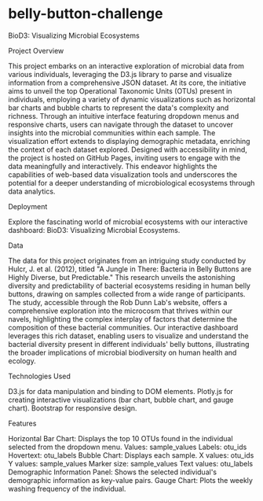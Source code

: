 # belly-button-challenge

BioD3: Visualizing Microbial Ecosystems

Project Overview

This project embarks on an interactive exploration of microbial data from various individuals, leveraging the D3.js library to parse and visualize information from a comprehensive JSON dataset. At its core, the initiative aims to unveil the top Operational Taxonomic Units (OTUs) present in individuals, employing a variety of dynamic visualizations such as horizontal bar charts and bubble charts to represent the data's complexity and richness. Through an intuitive interface featuring dropdown menus and responsive charts, users can navigate through the dataset to uncover insights into the microbial communities within each sample. The visualization effort extends to displaying demographic metadata, enriching the context of each dataset explored. Designed with accessibility in mind, the project is hosted on GitHub Pages, inviting users to engage with the data meaningfully and interactively. This endeavor highlights the capabilities of web-based data visualization tools and underscores the potential for a deeper understanding of microbiological ecosystems through data analytics.

Deployment

Explore the fascinating world of microbial ecosystems with our interactive dashboard: BioD3: Visualizing Microbial Ecosystems.

Data

The data for this project originates from an intriguing study conducted by Hulcr, J. et al. (2012), titled "A Jungle in There: Bacteria in Belly Buttons are Highly Diverse, but Predictable." This research unveils the astonishing diversity and predictability of bacterial ecosystems residing in human belly buttons, drawing on samples collected from a wide range of participants. The study, accessible through the Rob Dunn Lab's website, offers a comprehensive exploration into the microcosm that thrives within our navels, highlighting the complex interplay of factors that determine the composition of these bacterial communities. Our interactive dashboard leverages this rich dataset, enabling users to visualize and understand the bacterial diversity present in different individuals' belly buttons, illustrating the broader implications of microbial biodiversity on human health and ecology.

Technologies Used

D3.js for data manipulation and binding to DOM elements.
Plotly.js for creating interactive visualizations (bar chart, bubble chart, and gauge chart).
Bootstrap for responsive design.

Features

Horizontal Bar Chart: Displays the top 10 OTUs found in the individual selected from the dropdown menu.
Values: sample_values
Labels: otu_ids
Hovertext: otu_labels
Bubble Chart: Displays each sample.
X values: otu_ids
Y values: sample_values
Marker size: sample_values
Text values: otu_labels
Demographic Information Panel: Shows the selected individual's demographic information as key-value pairs.
Gauge Chart: Plots the weekly washing frequency of the individual.
